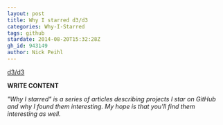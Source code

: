 ```yaml
---
layout: post
title: Why I starred d3/d3
categories: Why-I-Starred
tags: github
stardate: 2014-08-20T15:32:28Z
gh_id: 943149
author: Nick Peihl
---
```


[d3/d3](star.repo.html_url)

**WRITE CONTENT**

*"Why I starred" is a series of articles describing projects I star on GitHub and why I found them interesting. My hope is that you'll find them interesting as well.*

